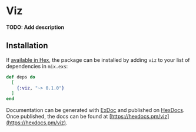 # Viz

**TODO: Add description**

## Installation

If [available in Hex](https://hex.pm/docs/publish), the package can be installed
by adding `viz` to your list of dependencies in `mix.exs`:

```elixir
def deps do
  [
    {:viz, "~> 0.1.0"}
  ]
end
```

Documentation can be generated with [ExDoc](https://github.com/elixir-lang/ex_doc)
and published on [HexDocs](https://hexdocs.pm). Once published, the docs can
be found at [https://hexdocs.pm/viz](https://hexdocs.pm/viz).

